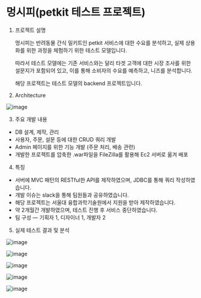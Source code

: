 # 멍시피(petkit 테스트 프로젝트)

1. 프로젝트 설명

    멍시피는 반려동물 간식 밀키트인 petkit 서비스에 대한 수요를 분석하고, 실제 상용화를 위한 과정을 체험하기 위한 테스트 모델입니다.
  
    따라서 테스트 모델에는 기존 서비스와는 달리 타겟 고객에 대한 시장 조사를 위한 설문지가 포함되어 있고, 이를 통해 소비자의 수요를 예측하고, 니즈를 분석합니다.
  
    해당 프로젝트는 테스트 모델의 backend 프로젝트입니다.

2. Architecture

  ![image](https://user-images.githubusercontent.com/20418155/172608349-debb44f1-b30f-4ba7-b164-7e0d8eb14d96.png)

3. 주요 개발 내용

  - DB 설계, 제작, 관리
  - 사용자, 주문, 설문 등에 대한 CRUD 쿼리 개발
  - Admin 페이지를 위한 기능 개발 (주문 처리, 배송 관련)
  - 개발한 프로젝트를 압축한 .war파일을 FileZilla를 활용해 Ec2 서버로 옮겨 배포


4. 특징

  - 서버에 MVC 패턴의 RESTful한 API를 제작하였으며, JDBC를 통해 쿼리 작성하였습니다.
  - 개발 이슈는 slack을 통해 팀원들과 공유하였습니다.
  - 해당 프로젝트는 서울대 융합과학기술원에서 지원을 받아 제작하였습니다.
  - 약 2개월간 개발하였으며, 테스트 진행 후 서비스 중단하였습니다.
  - 팀 구성 ― 기획자 1, 디자이너 1, 개발자 2

5. 실제 테스트 결과 및 분석

  ![image](https://user-images.githubusercontent.com/20418155/172610876-c4e091a6-5c7d-410e-9109-fece98571135.png)

  ![image](https://user-images.githubusercontent.com/20418155/172610949-83489783-9911-4ede-aefd-b9bae05ec210.png)

  ![image](https://user-images.githubusercontent.com/20418155/172610988-e3c05b13-afc1-4d27-a859-43c7ec593d0c.png)

  ![image](https://user-images.githubusercontent.com/20418155/172611037-69d79e3e-1046-4291-ab36-e617f1bf3a6f.png)

  ![image](https://user-images.githubusercontent.com/20418155/172611123-aea39755-383f-4498-bdfc-0fc3a3ce052f.png)

